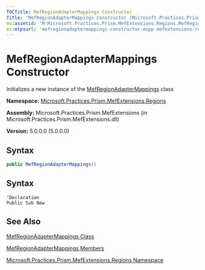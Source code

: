 ```yaml
---
TOCTitle: MefRegionAdapterMappings Constructor
Title: 'MefRegionAdapterMappings Constructor (Microsoft.Practices.Prism.MefExtensions.Regions)'
ms:assetid: 'M:Microsoft.Practices.Prism.MefExtensions.Regions.MefRegionAdapterMappings.\#ctor'
ms:mtpsurl: 'mefregionadaptermappings-constructor-mspp-mefextensions-regions.md'
---
```


# MefRegionAdapterMappings Constructor

Initializes a new instance of the [MefRegionAdapterMappings](/patterns-practices/reference/mefregionadaptermappings-class-mspp-mefextensions-regions) class

**Namespace:** [Microsoft.Practices.Prism.MefExtensions.Regions](/patterns-practices/reference/mspp-mefextensions-regions-namespace)

**Assembly:** Microsoft.Practices.Prism.MefExtensions (in Microsoft.Practices.Prism.MefExtensions.dll)

**Version:** 5.0.0.0 (5.0.0.0)

## Syntax
```c#
public MefRegionAdapterMappings()
```

## Syntax
```VB
'Declaration
Public Sub New
```
## See Also

[MefRegionAdapterMappings Class](/patterns-practices/reference/mefregionadaptermappings-class-mspp-mefextensions-regions)

[MefRegionAdapterMappings Members](/patterns-practices/reference/mefregionadaptermappings-members-mspp-mefextensions-regions)

[Microsoft.Practices.Prism.MefExtensions.Regions Namespace](/patterns-practices/reference/mspp-mefextensions-regions-namespace)
